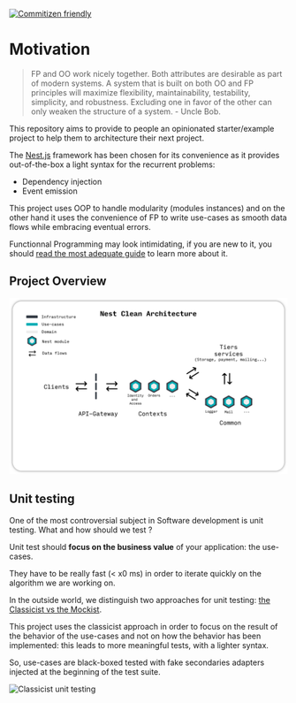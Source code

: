 [![Commitizen friendly](https://img.shields.io/badge/commitizen-friendly-brightgreen.svg)](http://commitizen.github.io/cz-cli/)

# Motivation

> FP and OO work nicely together. Both attributes are desirable as part of modern systems. A system that is built on both OO and FP principles will maximize flexibility, maintainability, testability, simplicity, and robustness. Excluding one in favor of the other can only weaken the structure of a system. - Uncle Bob.

This repository aims to provide to people an opinionated starter/example project to help them to architecture their next project.

The [Nest.js](https://nestjs.com/) framework has been chosen for its convenience as it provides out-of-the-box a light syntax for the recurrent problems:

- Dependency injection
- Event emission

This project uses OOP to handle modularity (modules instances) and on the other hand it uses the convenience of FP to write use-cases as smooth data flows while embracing eventual errors.

Functionnal Programming may look intimidating, if you are new to it, you should [read the most adequate guide](https://mostly-adequate.gitbook.io/mostly-adequate-guide/) to learn more about it.

## Project Overview

![Nest Clean Architecture](./docs/assets/nest-clean-architecture.png)

## Unit testing

One of the most controversial subject in Software development is unit testing. What and how should we test ?

Unit test should **focus on the business value** of your application: the use-cases.

They have to be really fast (< x0 ms) in order to iterate quickly on the algorithm we are working on.

In the outside world, we distinguish two approaches for unit testing: [the Classicist vs the Mockist](https://martinfowler.com/articles/mocksArentStubs.html).

This project uses the classicist approach in order to focus on the result of the behavior of the use-cases and not on how the behavior has been implemented: this leads to more meaningful tests, with a lighter syntax.

So, use-cases are black-boxed tested with fake secondaries adapters injected at the beginning of the test suite.

![Classicist unit testing](./docs/assets/unit-test.png)
